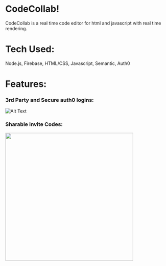 # CodeCollab!
CodeCollab is a real time code editor for html and javascript with real time rendering.
# Tech Used:
Node.js, Firebase, HTML/CSS, Javascript, Semantic, Auth0
# Features:
### 3rd Party and Secure auth0 logins:
![Alt Text](https://media.giphy.com/media/8qx7oITqVVkAzzOuEh/giphy.gif)
### Sharable invite Codes:
<img src="https://media.giphy.com/media/5C24FPu8GoUxYwrwG9/giphy.gif" width="400" height="400" />
